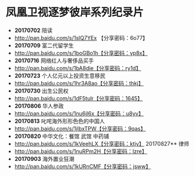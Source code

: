 # 凤凰卫视逐梦彼岸系列纪录片
- **20170702** 陪读 
- http://pan.baidu.com/s/1slQ7YEx 【分享密码：6o77】
- **20170709** 富二代留学生 
- http://pan.baidu.com/s/1boGBo1h【分享密码：yp8x】
- **20170716** 网络红人与奢侈品买手 
- http://pan.baidu.com/s/1bA8die【分享密码：ry1d】
- **20170723** 个人亿元以上投资生意移民 
- http://pan.baidu.com/s/1hr3A8ao【分享密码：thkj】
- **20170730** 出生公民权 
- http://pan.baidu.com/s/1dF5tulr【分享密码：1645】
- **20170806** 华人参政
- http://pan.baidu.com/s/1nu6jl6x【分享密码：u8yv】
- **20170813** 叱咤海外形形色色的中国人 
- http://pan.baidu.com/s/1jIbxTPW【分享密码：9qas】
- **20170820** 中华文化：餐馆 武馆 中药铺 
- http://pan.baidu.com/s/1kVeehLX【分享密码：ktjy】
20170827** 律师 
- http://pan.baidu.com/s/1nuRPm2H【分享密码：lzre】
- **20170903** 海外置业狂潮 
- http://pan.baidu.com/s/1kURnCMF【分享密码：jsww】
